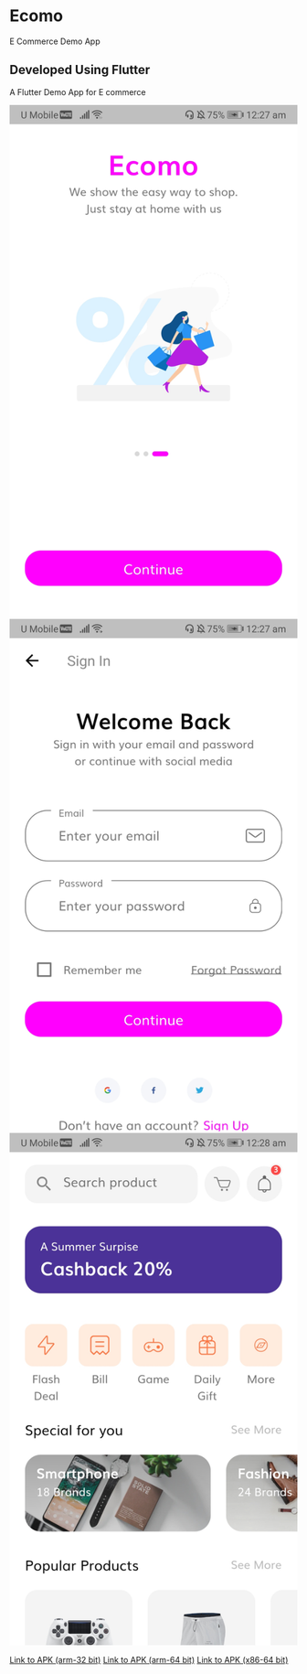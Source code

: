 # Ecomo

E Commerce Demo App

## Developed Using Flutter

A Flutter Demo App for E commerce

![Screenshot1](https://raw.githubusercontent.com/dylansalim3/E-Commerce-UI-Flutter/master/resources/screenshots/Screenshot1.jpg)
![Screenshot2](https://raw.githubusercontent.com/dylansalim3/E-Commerce-UI-Flutter/master/resources/screenshots/Screenshot2.jpg)
![Screenshot3](https://raw.githubusercontent.com/dylansalim3/E-Commerce-UI-Flutter/master/resources/screenshots/Screenshot3.jpg)

[Link to APK (arm-32 bit)](https://github.com/dylansalim3/E-Commerce-UI-Flutter/blob/master/apk/app-armeabi-v7a-release.apk?raw=true)
[Link to APK (arm-64 bit)](https://github.com/dylansalim3/E-Commerce-UI-Flutter/blob/master/apk/app-arm64-v8a-release.apk?raw=true)
[Link to APK (x86-64 bit)](https://github.com/dylansalim3/E-Commerce-UI-Flutter/blob/master/apk/app-x86_64-release.apk?raw=true)